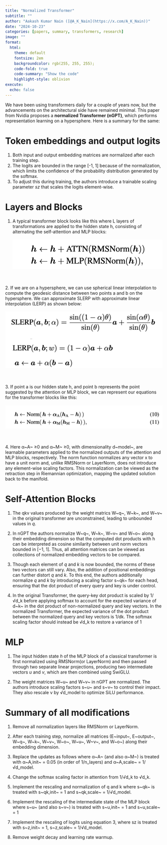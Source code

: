 ```yaml
---
title: "Normalized Transformer"
subtitle: ""
author: "Aakash Kumar Nain ([@A_K_Nain](https://x.com/A_K_Nain))"
date: "2024-10-23"
categories: [papers, summary, transformers, research]
image: ""
format:
  html:
    theme: default
    fontsize: 2em
    backgroundcolor: rgb(255, 255, 255);
    code-fold: true
    code-summary: "Show the code"
    highlight-style: oblivion
execute: 
  echo: false
---
```


We have been using transformers daily for a couple of years now, but the advancements on the architectural side have remained minimal. This paper from Nvidia proposes a **normalized Transformer (nGPT)**, which performs representation learning on a hypersphere. Here is a summary for the same:


# Token embeddings and output logits

1. Both input and output embedding matrices are normalized after each training step.
2. The logits are bounded in the range [-1, 1] because of the normalization, which limits the confidence of the probability distribution generated by the softmax.
3. To adjust this during training, the authors introduce a trainable scaling parameter *sz* that scales the logits element-wise.



# Layers and Blocks

1. A typical transformer block looks like this where L layers of transformations are applied to the hidden state h, consisting of alternating the self-attention and MLP blocks:<br><br>
![Typical Transformer Block](paper_screenshots/nGPT/1.png)

<br><br>
2. If we are on a hypersphere, we can use spherical linear interpolation to compute the geodesic distance between two points a and b on the hypersphere. We can approximate SLERP with approximate linear interpolation (LERP) as shown below: <br><br>
![SLERP and LERP](paper_screenshots/nGPT/2.png)

<br><br>
3. If point a is our hidden state h, and point b represents the point suggested by the attention or MLP block, we can represent our equations for the transformer blocks like this: <br><br>
![Representing hidden state and attention or MLP outputs on hypersphere](paper_screenshots/nGPT/3.png)

<br><br>
4. Here α~A~ ≥0 and α~M~ ≥0, with dimensionality d~model~, are learnable parameters applied to the normalized outputs of the attention and MLP blocks, respectively. The norm function normalizes any vector x to have a unit norm and, unlike RMSNorm or LayerNorm, does not introduce any element-wise scaling factors. This normalization can be viewed as the retraction step in Riemannian optimization, mapping the updated solution back to the manifold.


# Self-Attention Blocks
1. The qkv values produced by the weight matrics W~q~, W~k~, and W~v~ in the original transformer are unconstrained, leading to unbounded values in *q*.

2. In nGPT the authors normalize W~q~, W~k~, W~v~ and W~o~ along their embedding dimension so that the computed dot products with h can be interpreted as cosine similarity between unit norm vectors bounded in [−1, 1]. Thus, all attention matrices can be viewed as collections of normalized embedding vectors to be compared.

3. Though each element of *q* and *k* is now bounded, the norms of these two vectors can still vary. Also, the addition of positional embeddings can further distort *q* and *k*. To this end, the authors additionally normalize *q* and *k* by introducing a scaling factor s~qk~ for each head, ensuring that the dot product of every query and key is under control.

4. In the original Transformer, the query-key dot product is scaled by 1/√d_k before applying softmax to account for the expected variance of d~k~ in the dot product of non-normalized query and key vectors. In the normalized Transformer, the expected variance of the dot product between the normalized query and key vectors is 1/dk. The softmax scaling factor should instead be √d_k to restore a variance of 1



# MLP
1. The input hidden state *h* of the MLP block of a classical transformer is first normalized using RMSNorm(or LayerNorm) and then passed through two separate linear projections, producing two intermediate vectors *u* and *v*, which are then combined using SwiGLU.

2. The weight matrices W~u~ and W~v~ in nGPT are normalized. The authors introduce scaling factors s~u~ and s~ν~ to control their impact. They also rescale ν by √d_model to optimize SiLU performance.



# Summary of all modifications
1. Remove all normalization layers like RMSNorm or LayerNorm.

2. After each training step, normalize all matrices (E~input~, E~output~, W~q~, W~k~, W~v~, W~o~, W~u~, W~ν~, and W~o~) along their embedding dimension.

3. Replace the updates as follows where α~A~ (and also α~M~) is treated with α~A,init~ = 0.05 (in order of 1/n_layers) and α~A,scale~ = 1/√d_model.

4. Change the softmax scaling factor in attention from 1/√d_k to √d_k.

5. Implement the rescaling and normalization of q and k where s~qk~ is treated with s~qk,init~ = 1 and s~qk,scale~ = 1/√d_model.

6. Implement the rescaling of the intermediate state of the MLP block where s~u~ (and also s~ν~) is treated with s~u,init~ = 1 and s~u,scale~ = 1

7. Implement the rescaling of logits using equation 3, where sz is treated with s~z,init~ = 1, s~z,scale~ = 1/√d_model.

8. Remove weight decay and learning rate warmup.